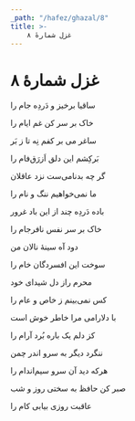 ```yaml
---
_path: "/hafez/ghazal/8"
title: >-
    غزل شمارهٔ ۸
---
```

# غزل شمارهٔ ۸

<div class="b" id="bn1"><div class="m1"><p>ساقیا برخیز و دَردِه جام را</p></div>
<div class="m2"><p>خاک بر سر کن غم ایام را</p></div></div>
<div class="b" id="bn2"><div class="m1"><p>ساغر می بر کفم نِه تا ز بَر</p></div>
<div class="m2"><p>بَرکِشم این دلق اَزرَق‌فام را</p></div></div>
<div class="b" id="bn3"><div class="m1"><p>گر چه بدنامی‌ست نزد عاقلان</p></div>
<div class="m2"><p>ما نمی‌خواهیم ننگ و نام را</p></div></div>
<div class="b" id="bn4"><div class="m1"><p>باده دَردِه چند از این باد غرور</p></div>
<div class="m2"><p>خاک بر سر نفس نافرجام را</p></div></div>
<div class="b" id="bn5"><div class="m1"><p>دود آه سینهٔ نالان من</p></div>
<div class="m2"><p>سوخت این افسردگان خام را</p></div></div>
<div class="b" id="bn6"><div class="m1"><p>محرم راز دل شیدای خود</p></div>
<div class="m2"><p>کس نمی‌بینم ز خاص و عام را</p></div></div>
<div class="b" id="bn7"><div class="m1"><p>با دلارامی مرا خاطر خوش است</p></div>
<div class="m2"><p>کز دلم یک باره بُرد آرام را</p></div></div>
<div class="b" id="bn8"><div class="m1"><p>ننگرد دیگر به سرو اندر چمن</p></div>
<div class="m2"><p>هرکه دید آن سرو سیم‌اندام را</p></div></div>
<div class="b" id="bn9"><div class="m1"><p>صبر کن حافظ به سختی روز و شب</p></div>
<div class="m2"><p>عاقبت روزی بیابی کام را</p></div></div>
